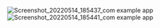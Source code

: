 ![Screenshot_20220514_185437_com example app](https://user-images.githubusercontent.com/83032155/168444363-08fdf056-ea44-47d3-821a-d3b41e712f6a.jpg)
![Screenshot_20220514_185441_com example app](https://user-images.githubusercontent.com/83032155/168444365-f0f94dbe-88b7-4ed9-bbed-317b2e6daff8.jpg)
